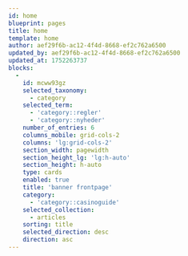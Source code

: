 ```yaml
---
id: home
blueprint: pages
title: home
template: home
author: aef29f6b-ac12-4f4d-8668-ef2c762a6500
updated_by: aef29f6b-ac12-4f4d-8668-ef2c762a6500
updated_at: 1752263737
blocks:
  -
    id: mcww93gz
    selected_taxonomy:
      - category
    selected_term:
      - 'category::regler'
      - 'category::nyheder'
    number_of_entries: 6
    columns_mobile: grid-cols-2
    columns: 'lg:grid-cols-2'
    section_width: pagewidth
    section_height_lg: 'lg:h-auto'
    section_height: h-auto
    type: cards
    enabled: true
    title: 'banner frontpage'
    category:
      - 'category::casinoguide'
    selected_collection:
      - articles
    sorting: title
    selected_direction: desc
    direction: asc
---
```

